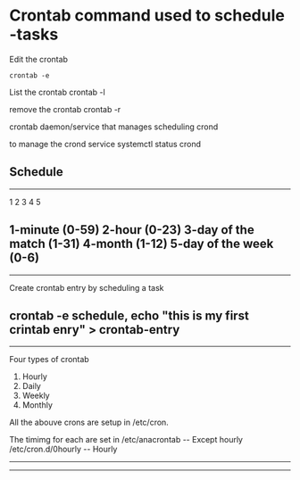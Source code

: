 # Crontab command used to schedule -tasks
Edit the crontab
```
crontab -e
``` 
List the crontab
crontab -l

remove the crontab
crontab -r

crontab daemon/service that manages scheduling
crond

to manage the crond service
systemctl status crond 


Schedule
-------------------
* * * * *
1 2 3 4 5 

1-minute (0-59)
2-hour (0-23)
3-day of the match (1-31)
4-month (1-12)
5-day of the week (0-6)
--------------------
--------------------
Create crontab entry by scheduling a task

crontab -e
schedule, echo "this is my first crintab enry" > crontab-entry
--------------------
--------------------
Four types of crontab
1. Hourly
2. Daily
3. Weekly
4. Monthly


All the abouve crons are setup in 
/etc/cron.

The timimg for each are set in
/etc/anacrontab -- Except hourly
/etc/cron.d/0hourly -- Hourly

--------------------

-------------------

